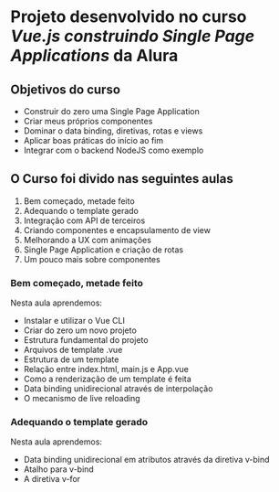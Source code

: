# Projeto desenvolvido no curso *Vue.js construindo Single Page Applications* da Alura

## Objetivos do curso

* Construir do zero uma Single Page Application
* Criar meus próprios componentes
* Dominar o data binding, diretivas, rotas e views
* Aplicar boas práticas do início ao fim
* Integrar com o backend NodeJS como exemplo

## O Curso foi divido nas seguintes aulas

1. Bem começado, metade feito
2. Adequando o template gerado
3. Integração com API de terceiros
4. Criando componentes e encapsulamento de view
5. Melhorando a UX com animações
6. Single Page Application e criação de rotas
7. Um pouco mais sobre componentes

### Bem começado, metade feito

Nesta aula aprendemos:
* Instalar e utilizar o Vue CLI
* Criar do zero um novo projeto
* Estrutura fundamental do projeto
* Arquivos de template .vue
* Estrutura de um template
* Relação entre index.html, main.js e App.vue
* Como a renderização de um template é feita
* Data binding unidirecional através de interpolação
* O mecanismo de live reloading

### Adequando o template gerado

Nesta aula aprendemos:
* Data binding unidirecional em atributos através da diretiva v-bind
* Atalho para v-bind
* A diretiva v-for